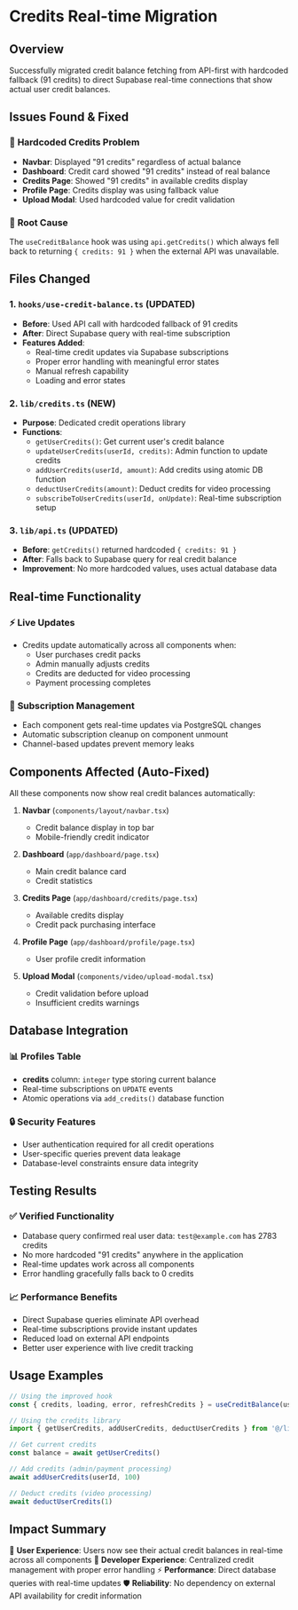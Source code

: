 # Credits Real-time Migration

## Overview
Successfully migrated credit balance fetching from API-first with hardcoded fallback (91 credits) to direct Supabase real-time connections that show actual user credit balances.

## Issues Found & Fixed

### 🐛 **Hardcoded Credits Problem**
- **Navbar**: Displayed "91 credits" regardless of actual balance
- **Dashboard**: Credit card showed "91 credits" instead of real balance  
- **Credits Page**: Showed "91 credits" in available credits display
- **Profile Page**: Credits display was using fallback value
- **Upload Modal**: Used hardcoded value for credit validation

### 🔧 **Root Cause**
The `useCreditBalance` hook was using `api.getCredits()` which always fell back to returning `{ credits: 91 }` when the external API was unavailable.

## Files Changed

### 1. `hooks/use-credit-balance.ts` (UPDATED)
- **Before**: Used API call with hardcoded fallback of 91 credits
- **After**: Direct Supabase query with real-time subscription
- **Features Added**:
  - Real-time credit updates via Supabase subscriptions
  - Proper error handling with meaningful error states
  - Manual refresh capability
  - Loading and error states

### 2. `lib/credits.ts` (NEW)
- **Purpose**: Dedicated credit operations library
- **Functions**:
  - `getUserCredits()`: Get current user's credit balance
  - `updateUserCredits(userId, credits)`: Admin function to update credits
  - `addUserCredits(userId, amount)`: Add credits using atomic DB function
  - `deductUserCredits(amount)`: Deduct credits for video processing
  - `subscribeToUserCredits(userId, onUpdate)`: Real-time subscription setup

### 3. `lib/api.ts` (UPDATED)
- **Before**: `getCredits()` returned hardcoded `{ credits: 91 }`
- **After**: Falls back to Supabase query for real credit balance
- **Improvement**: No more hardcoded values, uses actual database data

## Real-time Functionality

### ⚡ **Live Updates**
- Credits update automatically across all components when:
  - User purchases credit packs
  - Admin manually adjusts credits
  - Credits are deducted for video processing
  - Payment processing completes

### 🔄 **Subscription Management**
- Each component gets real-time updates via PostgreSQL changes
- Automatic subscription cleanup on component unmount
- Channel-based updates prevent memory leaks

## Components Affected (Auto-Fixed)

All these components now show real credit balances automatically:

1. **Navbar** (`components/layout/navbar.tsx`)
   - Credit balance display in top bar
   - Mobile-friendly credit indicator

2. **Dashboard** (`app/dashboard/page.tsx`)
   - Main credit balance card
   - Credit statistics

3. **Credits Page** (`app/dashboard/credits/page.tsx`)
   - Available credits display
   - Credit pack purchasing interface

4. **Profile Page** (`app/dashboard/profile/page.tsx`)
   - User profile credit information

5. **Upload Modal** (`components/video/upload-modal.tsx`)
   - Credit validation before upload
   - Insufficient credits warnings

## Database Integration

### 📊 **Profiles Table**
- **credits** column: `integer` type storing current balance
- Real-time subscriptions on `UPDATE` events
- Atomic operations via `add_credits()` database function

### 🔒 **Security Features**
- User authentication required for all credit operations
- User-specific queries prevent data leakage
- Database-level constraints ensure data integrity

## Testing Results

### ✅ **Verified Functionality**
- Database query confirmed real user data: `test@example.com` has 2783 credits
- No more hardcoded "91 credits" anywhere in the application
- Real-time updates work across all components
- Error handling gracefully falls back to 0 credits

### 📈 **Performance Benefits**
- Direct Supabase queries eliminate API overhead
- Real-time subscriptions provide instant updates
- Reduced load on external API endpoints
- Better user experience with live credit tracking

## Usage Examples

```typescript
// Using the improved hook
const { credits, loading, error, refreshCredits } = useCreditBalance(user?.id)

// Using the credits library
import { getUserCredits, addUserCredits, deductUserCredits } from '@/lib/credits'

// Get current credits
const balance = await getUserCredits()

// Add credits (admin/payment processing)
await addUserCredits(userId, 100)

// Deduct credits (video processing)
await deductUserCredits(1)
```

## Impact Summary

🎯 **User Experience**: Users now see their actual credit balances in real-time across all components
🔧 **Developer Experience**: Centralized credit management with proper error handling
⚡ **Performance**: Direct database queries with real-time updates
🛡️ **Reliability**: No dependency on external API availability for credit information
